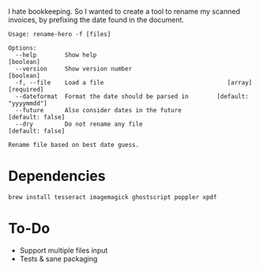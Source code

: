 
I hate bookkeeping. So I wanted to create a tool to rename my scanned invoices,
by prefixing the date found in the document.


```
Usage: rename-hero -f [files]

Options:
  --help        Show help                                              [boolean]
  --version     Show version number                                    [boolean]
  -f, --file    Load a file                                   [array] [required]
  --dateformat  Format the date should be parsed in        [default: "yyyymmdd"]
  --future      Also consider dates in the future               [default: false]
  --dry         Do not rename any file                          [default: false]

Rename file based on best date guess.
```

# Dependencies

```
brew install tesseract imagemagick ghostscript poppler xpdf
```

# To-Do

- Support multiple files input
- Tests & sane packaging
